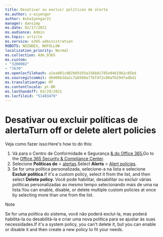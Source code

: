 ```yaml
---
title: Desativar ou excluir políticas de alerta
ms.author: v-aiyengar
author: AshaIyengar21
manager: dansimp
ms.date: 02/17/2021
ms.audience: Admin
ms.topic: article
ms.service: o365-administration
ROBOTS: NOINDEX, NOFOLLOW
localization_priority: Normal
ms.collection: Adm_O365
ms.custom:
- "3200002"
- "7670"
ms.openlocfilehash: a1ea801c002b69193a156b81785e94619b2c05bd
ms.sourcegitcommit: db908b3da2c7a6508a77bf4f2c80afb294fadbd1
ms.translationtype: MT
ms.contentlocale: pt-BR
ms.lasthandoff: 03/29/2021
ms.locfileid: "51403479"
---
```

# <a name="turn-off-or-delete-alert-policies"></a><span data-ttu-id="9e375-102">Desativar ou excluir políticas de alerta</span><span class="sxs-lookup"><span data-stu-id="9e375-102">Turn off or delete alert policies</span></span>

<span data-ttu-id="9e375-103">Veja como fazer isso:</span><span class="sxs-lookup"><span data-stu-id="9e375-103">Here's how to do this:</span></span>

1. <span data-ttu-id="9e375-104">Vá para o Centro de Conformidade e Segurança [& do Office 365.](https://go.microsoft.com/fwlink/p/?linkid=2077143)</span><span class="sxs-lookup"><span data-stu-id="9e375-104">Go to the [Office 365 Security & Compliance Center](https://go.microsoft.com/fwlink/p/?linkid=2077143).</span></span>
1. <span data-ttu-id="9e375-105">Selecione **Políticas de**  >  [alertas](https://go.microsoft.com/fwlink/?linkid=2103208).</span><span class="sxs-lookup"><span data-stu-id="9e375-105">Select **Alerts** > [Alert policies](https://go.microsoft.com/fwlink/?linkid=2103208).</span></span>
1. <span data-ttu-id="9e375-106">Se for uma política personalizada, selecione-a na lista e selecione **Excluir política**.</span><span class="sxs-lookup"><span data-stu-id="9e375-106">If it's a custom policy, select it from the list, and then select **Delete policy**.</span></span> <span data-ttu-id="9e375-107">Você pode habilitar, desabilitar ou excluir várias políticas personalizadas ao mesmo tempo selecionando mais de uma na lista.</span><span class="sxs-lookup"><span data-stu-id="9e375-107">You can enable, disable, or delete multiple custom policies at once by selecting more than one from the list.</span></span>

> [!NOTE]
> <span data-ttu-id="9e375-108">Se for uma política do sistema, você não poderá excluí-la, mas poderá habilita-la ou desabilitá-la e criar uma nova política para se ajustar às suas necessidades.</span><span class="sxs-lookup"><span data-stu-id="9e375-108">If it's a system policy, you can't delete it, but you can enable or disable it and then create a new policy to fit your needs.</span></span>
